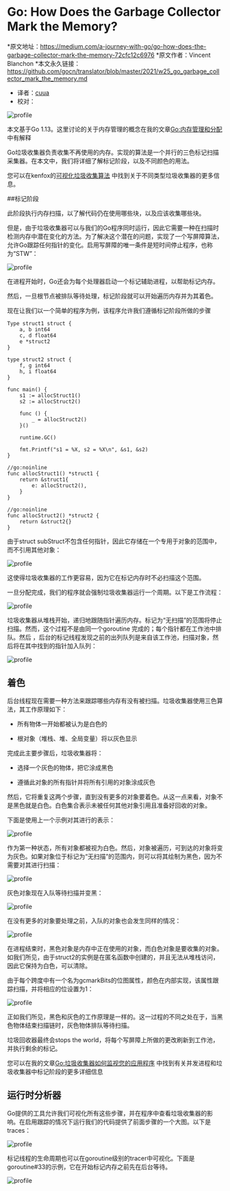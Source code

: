 # Go: How Does the Garbage Collector Mark the Memory?

*原文地址：https://medium.com/a-journey-with-go/go-how-does-the-garbage-collector-mark-the-memory-72cfc12c6976
*原文作者：Vincent Blanchon
*本文永久链接：https://github.com/gocn/translator/blob/master/2021/w25_go_garbage_collector_mark_the_memory.md

- 译者：[cuua](https:/github.com/cuua)
- 校对：

![profile](../static/images/w25_go_garbage_collector_mark_the_memory/1_F1iSZOqbbHKM29IvZi0sNQ.png)

本文基于Go 1.13。这里讨论的关于内存管理的概念在我的文章[Go:内存管理和分配](https://medium.com/a-journey-with-go/go-memory-management-and-allocation-a7396d430f44) 中有解释

Go垃圾收集器负责收集不再使用的内存。实现的算法是一个并行的三色标记扫描采集器。在本文中，我们将详细了解标记阶段，以及不同颜色的用法。

您可以在kenfox的[可视化垃圾收集算法](https://spin.atomicobject.com/2014/09/03/visualizing-garbage-collection-algorithms/) 中找到关于不同类型垃圾收集器的更多信息。

##标记阶段

此阶段执行内存扫描，以了解代码仍在使用哪些块，以及应该收集哪些块。

但是，由于垃圾收集器可以与我们的Go程序同时运行，因此它需要一种在扫描时检测内存中潜在变化的方法。为了解决这个潜在的问题，实现了一个写屏障算法，允许Go跟踪任何指针的变化。启用写屏障的唯一条件是短时间停止程序，也称为“STW”：

![profile](../static/images/w25_go_garbage_collector_mark_the_memory/1_T16GKkEkxfswmCiHTNpwhQ.png)

在进程开始时，Go还会为每个处理器启动一个标记辅助进程，以帮助标记内存。

然后，一旦根节点被排队等待处理，标记阶段就可以开始遍历内存并为其着色。

现在让我们以一个简单的程序为例，该程序允许我们遵循标记阶段所做的步骤

```
Type struct1 struct {
	a, b int64
	c, d float64
	e *struct2
}

type struct2 struct {
	f, g int64
	h, i float64
}

func main() {
	s1 := allocStruct1()
	s2 := allocStruct2()

	func () {
		_ = allocStruct2()
	}()

	runtime.GC()

	fmt.Printf("s1 = %X, s2 = %X\n", &s1, &s2)
}

//go:noinline
func allocStruct1() *struct1 {
	return &struct1{
		e: allocStruct2(),
	}
}

//go:noinline
func allocStruct2() *struct2 {
	return &struct2{}
}
```

由于struct subStruct不包含任何指针，因此它存储在一个专用于对象的范围中，而不引用其他对象：

![profile](../static/images/w25_go_garbage_collector_mark_the_memory/1_YDuAROmG-ELCTT0YbjPd0A.png)

这使得垃圾收集器的工作更容易，因为它在标记内存时不必扫描这个范围。

一旦分配完成，我们的程序就会强制垃圾收集器运行一个周期。以下是工作流程：

![profile](../static/images/w25_go_garbage_collector_mark_the_memory/1_3cUkXTZzicm3CU_MWHRYSA.png)

垃圾收集器从堆栈开始，递归地跟随指针遍历内存。标记为“无扫描”的范围将停止扫描。然而，这个过程不是由同一个goroutine
完成的；每个指针都在工作池中排队。然后 ，后台的标记线程发现之前的出列队列是来自该工作池，扫描对象，然后将在其中找到的指针加入队列：

![profile](../static/images/w25_go_garbage_collector_mark_the_memory/1_wN1PKsSi9ZVBV-F19yPbMQ.png)

## 着色
后台线程现在需要一种方法来跟踪哪些内存有没有被扫描。垃圾收集器使用三色算法，其工作原理如下：
 
 * 所有物体一开始都被认为是白色的
 
 * 根对象（堆栈、堆、全局变量）将以灰色显示
 
 完成此主要步骤后，垃圾收集器将：
 
 * 选择一个灰色的物体，把它涂成黑色
 
 * 遵循此对象的所有指针并将所有引用的对象涂成灰色
 
 然后，它将重复这两个步骤，直到没有更多的对象要着色。从这一点来看，对象不是黑色就是白色。白色集合表示未被任何其他对象引用且准备好回收的对象。
 
 下面是使用上一个示例对其进行的表示：

![profile](../static/images/w25_go_garbage_collector_mark_the_memory/1_lOrCSzoJgzRxoFCpi6cdvQ.png)

作为第一种状态，所有对象都被视为白色。然后，对象被遍历，可到达的对象将变为灰色。如果对象位于标记为“无扫描”的范围内，则可以将其绘制为黑色，因为不需要对其进行扫描：

![profile](../static/images/w25_go_garbage_collector_mark_the_memory/1_O-Nf5YGG-7WpHY9toZlJ5g.png)

灰色对象现在入队等待扫描并变黑：

![profile](../static/images/w25_go_garbage_collector_mark_the_memory/1_RYHFCxiIkfoOvEi9x7zgQQ.png)

在没有更多的对象要处理之前，入队的对象也会发生同样的情况：

![profile](../static/images/w25_go_garbage_collector_mark_the_memory/1_V_xSuGZ892V7NT5aG3KiZQ.png)

在进程结束时，黑色对象是内存中正在使用的对象，而白色对象是要收集的对象。如我们所见，由于struct2的实例是在匿名函数中创建的，并且无法从堆栈访问，因此它保持为白色，可以清除。

由于每个跨度中有一个名为gcmarkBits的位图属性，颜色在内部实现，该属性跟踪扫描，并将相应的位设置为1：

![profile](../static/images/w25_go_garbage_collector_mark_the_memory/1_dMVV5LIt3QpczR7ULsp5CQ.png)

正如我们所见，黑色和灰色的工作原理是一样的。这一过程的不同之处在于，当黑色物体结束扫描链时，灰色物体排队等待扫描。

垃圾回收器最终会stops the world，将每个写屏障上所做的更改刷新到工作池，并执行剩余的标记。

您可以在我的文章[Go:垃圾收集器如何监视您的应用程序](https://medium.com/a-journey-with-go/go-how-does-the-garbage-collector-watch-your-application-dbef99be2c35) 中找到有关并发进程和垃圾收集器中标记阶段的更多详细信息
## 运行时分析器
Go提供的工具允许我们可视化所有这些步骤，并在程序中查看垃圾收集器的影响。在启用跟踪的情况下运行我们的代码提供了前面步骤的一个大图。以下是traces：

![profile](../static/images/w25_go_garbage_collector_mark_the_memory/1_es-yln-MfQUwW1_F2zSWFw.png)

标记线程的生命周期也可以在goroutine级别的tracer中可视化。下面是goroutine#33的示例，它在开始标记内存之前先在后台等待。

![profile](../static/images/w25_go_garbage_collector_mark_the_memory/1_iBWfZ3HZP_R6PAtQMt4wVA.png)
